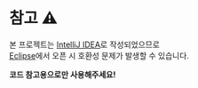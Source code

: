 # 참고 ⚠
본 프로젝트는 [IntelliJ IDEA](https://www.jetbrains.com/ko-kr/idea/)로 작성되었으므로  
[Eclipse](https://www.eclipse.org/)에서 오픈 시 호환성 문제가 발생할 수 있습니다.  

**코드 참고용으로만 사용해주세요!**